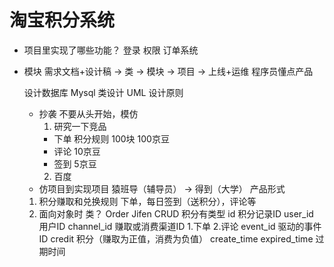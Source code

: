 # 淘宝积分系统
  
- 项目里实现了哪些功能？
  登录
  权限
  订单系统

- 模块
  需求文档+设计稿 -> 类 -> 模块 -> 项目 -> 上线+运维
  程序员懂点产品

  设计数据库 Mysql
  类设计 UML
  设计原则

  - 抄袭
    不要从头开始，模仿
    1. 研究一下竞品
      - 下单
        积分规则
       100块 100京豆
     - 评论
       10京豆
     - 签到
       5京豆
    2. 百度
   - 仿项目到实现项目
     猿班导（辅导员） -> 得到（大学）
     产品形式
  
  1. 积分赚取和兑换规则
    下单，每日签到（送积分），评论等
  2. 面向对象时 类？
    Order Jifen CRUD
    积分有类型
    id            积分记录ID
    user_id       用户ID
    channel_id    赚取或消费渠道ID 1.下单 2.评论
    event_id      驱动的事件ID
    credit        积分（赚取为正值，消费为负值）
    create_time 
    expired_time  过期时间 